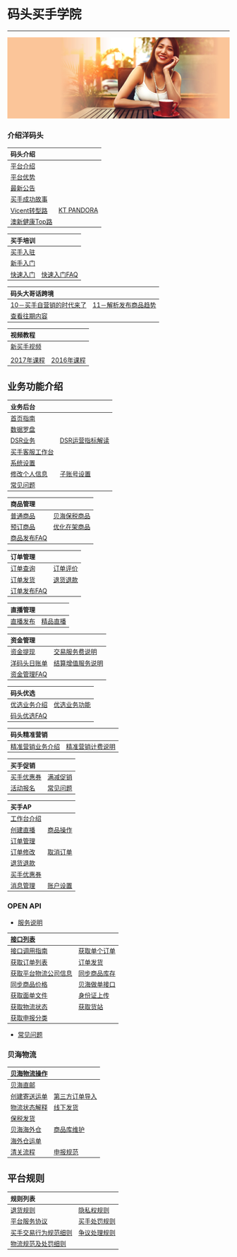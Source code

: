 # 码头买手学院

---

![](/assets/images/hub-banner.jpg)

### 介绍洋码头

| 码头介绍 |  |
| :--- | :--- |
| [平台介绍](README.md) |  |
| [平台优势](ymtbenifits.md) |  |
| [最新公告](ymtnews.md) |  |
| [买手成功故事](recruitment/success-stories.md) |  |
| [Vicent转型路](recruitment/success-stories/seller-vincent.md) | [KT PANDORA](recruitment/success-stories/seller-kt.md) |
| [澳新健康Top路](recruitment/success-stories/seller-meredith.md) |  |



| 买手培训 |  |
| :--- | :--- |
| [买手入驻](recruitment/apply-to-seller.md) |  |
| [新手入门](recruitment/newsellercourse.md) |  |
| [快速入门](recruitment/newsellercourse/kuai-su-ru-men.md) | [快速入门FAQ](recruitment/newsellercourse/kuai-su-ru-men-faq.md) |


| 码头大哥话跨境 |  |
| :--- | :--- |
| [10－买手自营销的时代来了](recruitment/ymatoumeat/ymatoumeat10.md) | [11－解析发布商品趋势](recruitment/ymatoumeat/ymatoumeat11.md) |
| [查看往期内容](recruitment/ymatoumeat.md) |  |


| 视频教程 |  |
| :--- | :--- |
| [新买手视频](seller-training-course/new-seller-training-videos.md) |  |
|  |  |
| [2017年课程](seller-training-course/courselist-2017.md) | [2016年课程](seller-training-course/courselist-2016.md) |

## 业务功能介绍

| 业务后台 |  |
| :--- | :--- |
| [首页指南](seller-platform/main-page.md) |  |
| [数据罗盘](seller-platform/data-compass.md) |  |
| [DSR业务](seller-platform/dsr.md) | [DSR运营指标解读](seller-platform/dsr-explaination.md) |
| [买手客服工作台](seller-platform/user-settings/platform.md) |  |
| [系统设置](seller-platform/user-settings.md) |  |
| [修改个人信息](seller-platform/user-settings/change-seller-info.md) | [子账号设置](seller-platform/user-settings/subset-count.md) |
| [常见问题](seller-platform/system-function-faq.md) |  |



| 商品管理 |  |
| :--- | :--- |
| [普通商品](product-management/addproduct.md) | [贝海保税商品](product-management/publish-fbx-product.md) |
| [预订商品](product-management/pre-sale-product.md) | [优化在架商品](product-management/new-listing.md) |
| [商品发布FAQ](product-management/product-faqs.md) |  |



| 订单管理 |  |
| :--- | :--- |
| [订单查询](order-management/order-list.md) | [订单评价](order-management/orderrating.md) |
| [订单发货](order-management/ordershipment.md) | [退货退款](order-management/order-refund.md) |
| [订单发布FAQ](order-management/order-faqs.md) |  |



| 直播管理 |  |
| :--- | :--- |
| [直播发布](liveshow-management/addliveshow.md) | [精品直播](liveshow-management/fine-live-show.md) |



| 资金管理 |  |
| :--- | :--- |
| [资金提现](fund-management/withdrawmoneymd.md) | [交易服务费说明](fund-management/transactionfee.md) |
| [洋码头日账单](fund-management/sellerledger.md) | [结算增值服务说明](fund-management/value-add-services.md) |
| [资金管理FAQ](fund-management/fund-faq.md) |  |



| 码头优选 |  |
| :--- | :--- |
| [优选业务介绍](pspseller/pspintro.md) | [优选业务功能](pspseller/preferred-intro.md) |
| [码头优选FAQ](pspseller/preferred-faq.md) |  |



| 码头精准营销 |  |
| :--- | :--- |
| [精准营销业务介绍](precision-marketing/precision-markting-intro.md) | [精准营销计费说明](precision-marketing/commission-setting.md) |



| 买手促销 |  |
| :--- | :--- |
| [买手优惠券](seller-promotions/seller-coupons.md) | [满减促销](seller-promotions/promotion-2.md) |
| [活动报名](seller-promotions/campaign-apply.md) | [常见问题](seller-promotions/marketing-faq.md) |



| 买手AP |  |
| :--- | :--- |
| [工作台介绍](sellerapp/dashboard.md) |  |
| [创建直播](sellerapp/liveshow.md) | [商品操作](sellerapp/editproductmd) |
| [订单管理](sellerapp/order-management.md) |  |
| [订单修改](order-management/order-modify.md) | [取消订单](order-management/cancel.md) |
| [退货退款](sellerapp/order-refund.md) |  |
| [买手优惠券](sellerapp/add-coupon.md) |  |
| [消息管理](sellerapp/messages.md) | [账户设置](sellerapp/account-setting.md) |

### OPEN API

* [服务说明](openapi/README.md)

| [接口列表](openapi/apilists.md) |  |
| :--- | :--- |
| [接口调用指南](openapi/how-to-call-api.md) | [获取单个订单](openapi/getorderdetail.md) |
| [获取订单列表](openapi/getorderlist.md) | [订单发货](openapi/sendlogistics.md) |
| [获取平台物流公司信息](openapi/getlogisticscompanies.md) | [同步商品库存](openapi/updateproductstock.md) |
| [同步商品价格](openapi/updateproductprice.md) | [贝海做单接口](openapi/xlobocreatelabels.md) |
| [获取面单文件](openapi/xlobogetlabelfile.md) | [身份证上传](openapi/xlobouploadid.md) |
| [获取物流状态](openapi/xlobogetlabelstatus.md) | [获取货站](openapi/xlobogetterminallist.md) |
| [获取申报分类](openapi/xlobogetcatelogue.md) |  |

* [常见问题](openapi/faq.md)

### 贝海物流

| [贝海物流操作](logistics/xlobo-logistics.md) |  |
| :--- | :--- |
| [贝海直邮](logistics/xlobo-logistics/direct-logistic.md) |  |
| [创建寄送运单](logistics/xlobo-logistics/direct-logistic/create-shipment-bill.md) | [第三方订单导入](logistics/xlobo-logistics/direct-logistic/import-other-orders.md) |
| [物流状态解释](logistics/xlobo-logistics/direct-logistic/tracking-status.md) | [线下发货](logistics/xlobo-logistics/direct-logistic/send-orders.md) |
| [保税发货](logistics/xlobo-logistics/direct-logistic/bonded-orders.md) |  |
| [贝海海外仓](logistics/xlobo-logistics/oversee-warehouse.md) | [商品库维护](logistics/xlobo-logistics/oversee-warehouse/merchandise-library.md) |
| [海外仓运单](logistics/xlobo-logistics/oversee-warehouse/create-waybill.md) |  |
| [清关流程](logistics/xlobo-logistics/clearance-process.md) | [申报规范](logistics/xlobo-logistics/declare-rules.md) |

## 平台规则

| 规则列表 |  |
| :--- | :--- |
| [退货规则](platform-rules/service-standards/return-policy.md) | [隐私权规则](platform-rules/service-standards/privacy-policy.md) |
| [平台服务协议](platform-rules/service-standards/service-rules.md) | [买手处罚规则](platform-rules/punishment.md) |
| [买手交易行为规范细则](platform-rules/trading-activies.md) | [争议处理规则](platform-rules/agreement.md) |
| [物流规范及处罚细则](platform-rules/logistics-rules.md) | 



